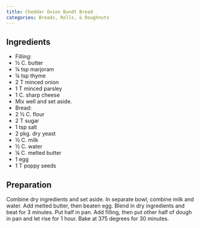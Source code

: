 ```yaml
---
title: Cheddar Onion Bundt Bread
categories: Breads, Rolls, & Doughnuts
---
```


## Ingredients

- Filling:
- ½ C. butter
- ¼ tsp marjoram
- ¼ tsp thyme
- 2 T minced onion
- 1 T minced parsley
- 1 C. sharp cheese
- Mix well and set aside.
- Bread:
- 2 ½ C. flour
- 2 T sugar
- 1 tsp salt
- 2 pkg. dry yeast
- ½ C. milk
- ½ C. water
- ¼ C. melted butter
- 1 egg
- 1 T poppy seeds

## Preparation

Combine dry ingredients and set aside.  In separate bowl, combine milk and water.  Add melted butter, then beaten egg.  Blend in dry ingredients and beat for 3 minutes.  Put half in pan.  Add filling, then put other half of dough in pan and let rise for 1 hour.  Bake at 375 degrees for 30 minutes.

